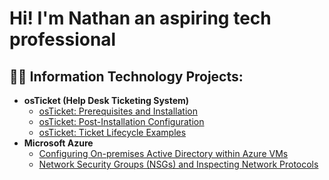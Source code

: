 ## <h1>Hi! I'm Nathan an aspiring tech professional

<h2>👨‍💻 Information Technology Projects:</h2>

- <b>osTicket (Help Desk Ticketing System)</b>
  - [osTicket: Prerequisites and Installation](https://github.com/nathanhsjc/osticket-prereqs)
  - [osTicket: Post-Installation Configuration](https://github.com/nathanhsjc/post-install-config)
  - [osTicket: Ticket Lifecycle Examples](https://github.com/nathanhsjc/ticket-lifecycle)
- <b>Microsoft Azure</b>
  - [Configuring On-premises Active Directory within Azure VMs](https://github.com/nathanhsjc/configure-ad)
  - [Network Security Groups (NSGs) and Inspecting Network Protocols](https://github.com/nathanhsjc/azure-network-protocols)

<h2>
